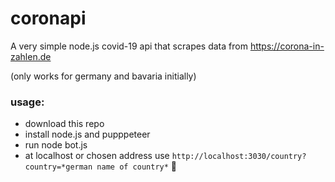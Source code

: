 # coronapi
A very simple node.js covid-19 api that scrapes data from https://corona-in-zahlen.de

(only works for germany and bavaria initially)


### usage: 

- download this repo
- install node.js and pupppeteer
- run node bot.js
- at localhost or chosen address use `http://localhost:3030/country?country=*german name of country*` :tada:
